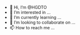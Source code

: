 - 👋 Hi, I’m @HGDTO
- 👀 I’m interested in ...
- 🌱 I’m currently learning ...
- 💞️ I’m looking to collaborate on ...
- 📫 How to reach me ...

<!---
HGDTO/HGDTO is a ✨ special ✨ repository because its `README.md` (this file) appears on your GitHub profile.
You can click the Preview link to take a look at your changes.
--->
